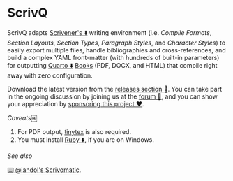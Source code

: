 # ScrivQ

ScrivQ adapts [Scrivener's ⬇️](https://www.literatureandlatte.com) writing environment (i.e. _Compile Formats_, _Section Layouts_, _Section Types_, _Paragraph Styles_, and _Character Styles_) to easily export multiple files, handle bibliographies and cross-references, and build a complex YAML front-matter (with hundreds of built-in parameters) for outputting [Quarto ⬇️](https://quarto.org/docs/get-started/) [Books](https://quarto.org/docs/books/) (PDF, DOCX, and HTML) that compile right away with zero configuration. 

Download the latest version from the [releases section 🚀](https://github.com/bcdavasconcelos/ScrivQ/releases). You can take part in the ongoing discussion by joining us at the [forum 💬](https://forum.literatureandlatte.com/t/scrivq-a-template-to-control-quarto-export-multiple-files-manage-bibliography-and-easily-create-cross-references/134755), and you can show your appreciation by [sponsoring this project ❤️](https://github.com/sponsors/bcdavasconcelos). 

 
_Caveats_￼
1. For PDF output, [tinytex](https://quarto.org/docs/output-formats/pdf-engine.html#installing-tex) is also required. 
2. You must install [Ruby ⬇️](https://www.ruby-lang.org/en/downloads), if you are on Windows.

_See also_
 
 [⌨️ @iandol's Scrivomatic](https://github.com/iandol/scrivomatic).
